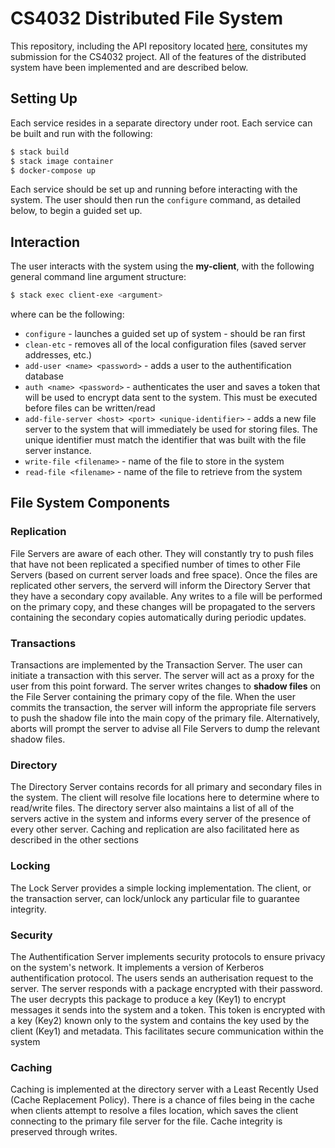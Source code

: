 # CS4032 Distributed File System
This repository, including the API repository located [here], consitutes my submission for the CS4032 project.
All of the features of the distributed system have been implemented and are described below.

## Setting Up
Each service resides in a separate directory under root. Each service can be built and run with the following:
```sh
$ stack build
$ stack image container
$ docker-compose up
```
Each service should be set up and running before interacting with the system. The user should then run the `configure` command, as detailed below, to begin a guided set up.

## Interaction
The user interacts with the system using the **my-client**, with the following general command line argument structure:
```sh
$ stack exec client-exe <argument>
```
where *<argument>* can be the following:
- `configure` - launches a guided set up of system - should be ran first
- `clean-etc` - removes all of the local configuration files (saved server addresses, etc.)
- `add-user <name> <password>` - adds a user to the authentification database
- `auth <name> <password>` - authenticates the user and saves a token that will be used to encrypt data sent to the system. This must be executed before files can be written/read
- `add-file-server <host> <port> <unique-identifier>` - adds a new file server to the system that will immediately be used for storing files. The unique identifier must match the identifier that was built with the file server instance.
- `write-file <filename>` - name of the file to store in the system
- `read-file <filename>` - name of the file to retrieve from the system

## File System Components

### Replication
File Servers are aware of each other. They will constantly try to push files that have not been replicated a specified number of times to other File Servers (based on current server loads and free space). Once the files are replicated other servers, the serverd will inform the Directory Server that they have a secondary copy available. Any writes to a file will be performed on the primary copy, and these changes will be propagated to the servers containing the secondary copies automatically during periodic updates.
### Transactions
Transactions are implemented by the Transaction Server. The user can initiate a transaction with this server. The server will act as a proxy for the user from this point forward. The server writes changes to **shadow files** on the File Server containing the primary copy of the file. When the user commits the transaction, the server will inform the appropriate file servers to push the shadow file into the main copy of the primary file. Alternatively, aborts will prompt the server to advise all File Servers to dump the relevant shadow files.
### Directory
The Directory Server contains records for all primary and secondary files in the system. The client will resolve file locations here to determine where to read/write files. The directory server also maintains a list of all of the servers active in the system and informs every server of the presence of every other server. Caching and replication are also facilitated here as described in the other sections
### Locking
The Lock Server provides a simple locking implementation. The client, or the transaction server, can lock/unlock any particular file to guarantee integrity.
### Security
The Authentification Server implements security protocols to ensure privacy on the system's network. It implements a version of Kerberos authentification protocol. The users sends an autherisation request to the server. The server responds with a package encrypted with their password. The user decrypts this package to produce a key (Key1) to encrypt messages it sends into the system and a token. This token is encrypted with a key (Key2) known only to the system and contains the key used by the client (Key1) and metadata. This facilitates secure communication within the system
### Caching
Caching is implemented at the directory server with a Least Recently Used (Cache Replacement Policy). There is a chance of files being in the cache when clients attempt to resolve a files location, which saves the client connecting to the primary file server for the file. Cache integrity is preserved through writes.

[here]: https://github.com/ddoyle4/file-system-api.git

